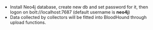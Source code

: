 - Install Neo4j database, create new db and set password for it, then logon on bolt://localhost:7687 (default username is **neo4j**)
- Data collected by collectors will be fitted into BloodHound through upload functions.